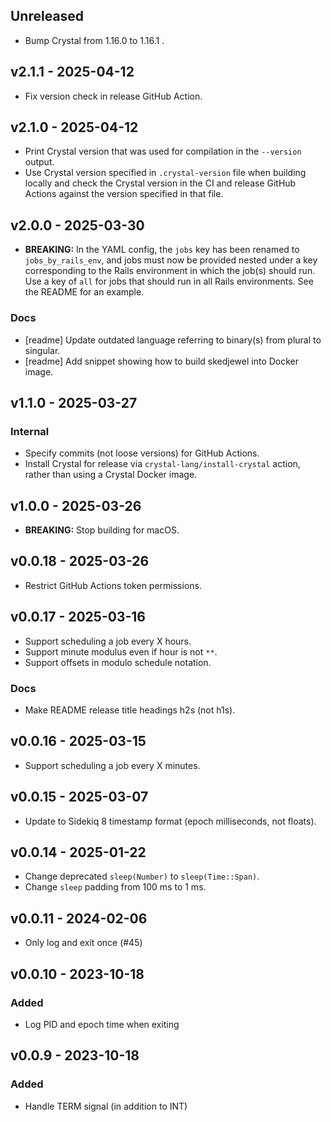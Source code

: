 ## Unreleased
- Bump Crystal from 1.16.0 to 1.16.1 .

## v2.1.1 - 2025-04-12
- Fix version check in release GitHub Action.

## v2.1.0 - 2025-04-12
- Print Crystal version that was used for compilation in the `--version` output.
- Use Crystal version specified in `.crystal-version` file when building locally and check the Crystal version in the CI and release GitHub Actions against the version specified in that file.

## v2.0.0 - 2025-03-30
- **BREAKING:** In the YAML config, the `jobs` key has been renamed to `jobs_by_rails_env`, and jobs must now be provided nested under a key corresponding to the Rails environment in which the job(s) should run. Use a key of `all` for jobs that should run in all Rails environments. See the README for an example.

### Docs
- [readme] Update outdated language referring to binary(s) from plural to singular.
- [readme] Add snippet showing how to build skedjewel into Docker image.

## v1.1.0 - 2025-03-27
### Internal
- Specify commits (not loose versions) for GitHub Actions.
- Install Crystal for release via `crystal-lang/install-crystal` action, rather than using a Crystal Docker image.

## v1.0.0 - 2025-03-26
- **BREAKING:** Stop building for macOS.

## v0.0.18 - 2025-03-26
- Restrict GitHub Actions token permissions.

## v0.0.17 - 2025-03-16
- Support scheduling a job every X hours.
- Support minute modulus even if hour is not `**`.
- Support offsets in modulo schedule notation.

### Docs
- Make README release title headings h2s (not h1s).

## v0.0.16 - 2025-03-15
- Support scheduling a job every X minutes.

## v0.0.15 - 2025-03-07
- Update to Sidekiq 8 timestamp format (epoch milliseconds, not floats).

## v0.0.14 - 2025-01-22
- Change deprecated `sleep(Number)` to `sleep(Time::Span)`.
- Change `sleep` padding from 100 ms to 1 ms.

## v0.0.11 - 2024-02-06
- Only log and exit once (#45)

## v0.0.10 - 2023-10-18

### Added
- Log PID and epoch time when exiting

## v0.0.9 - 2023-10-18

### Added
- Handle TERM signal (in addition to INT)
